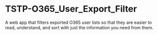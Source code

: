 # TSTP-O365_User_Export_Filter
 A web app that filters exported O365 user lists so that they are easier to read, understand, and sort with just the information you need from them.
